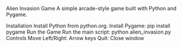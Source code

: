 Alien Invasion Game
A simple arcade-style game built with Python and Pygame.

Installation
Install Python from python.org.
Install Pygame:
pip install pygame
Run the Game
Run the main script:
python alien_invasion.py
Controls
Move Left/Right: Arrow keys
Quit: Close window